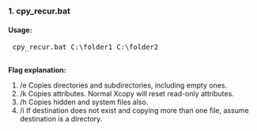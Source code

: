 <h3>1. cpy_recur.bat</h3>
<h4>Usage:</h4>
 <pre>
 cpy_recur.bat C:\folder1 C:\folder2
 </pre>

**Flag explanation:**
1. /e Copies directories and subdirectories, including empty ones.
2. /k Copies attributes. Normal Xcopy will reset read-only attributes.
3. /h Copies hidden and system files also.
4. /i If destination does not exist and copying more than one file, assume destination is a directory.
